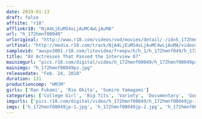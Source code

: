 ```yaml
---
date: 2019-01-13
draft: false
affsite: "r18"
afflinkr18: "NjA4LjEuMS4xLjAuMC4wLjAuMA"
url: "h_172hmnf00049"
urloriginal: "http://www.r18.com/videos/vod/movies/detail/-/id=h_172hmnf00049"
urlfinal: "http://media.r18.com/track/NjA4LjEuMS4xLjAuMC4wLjAuMA/videos/vod/movies/detail/-/id=h_172hmnf00049"
samplevid: "awspv3001.r18.com/litevideo/freepv/h/h_1/h_172hmnf049/h_172hmnf049_dmb_s.mp4"
title: "AV Actresses That Passed the Interview 07"
mainimgurl: "pics.r18.com/digital/video/h_172hmnf00049/h_172hmnf00049ps.jpg"
mainimgs: "h_172hmnf00049ps.jpg"
releasedate: "Feb. 24, 2018"
duration: 131
productioncomp: "HMJM"
girls: ['Ran Fukami', 'Rio Okita', 'Sumire Yamagami']
categories: ['College Girl', 'Big Tits', 'Variety', 'Documentary', 'Gonzo', 'Hi-Def']
imgurls: ['pics.r18.com/digital/video/h_172hmnf00049/h_172hmnf00049jp-1.jpg', 'pics.r18.com/digital/video/h_172hmnf00049/h_172hmnf00049jp-2.jpg', 'pics.r18.com/digital/video/h_172hmnf00049/h_172hmnf00049jp-3.jpg', 'pics.r18.com/digital/video/h_172hmnf00049/h_172hmnf00049jp-4.jpg', 'pics.r18.com/digital/video/h_172hmnf00049/h_172hmnf00049jp-5.jpg', 'pics.r18.com/digital/video/h_172hmnf00049/h_172hmnf00049jp-6.jpg', 'pics.r18.com/digital/video/h_172hmnf00049/h_172hmnf00049jp-7.jpg', 'pics.r18.com/digital/video/h_172hmnf00049/h_172hmnf00049jp-8.jpg', 'pics.r18.com/digital/video/h_172hmnf00049/h_172hmnf00049jp-9.jpg', 'pics.r18.com/digital/video/h_172hmnf00049/h_172hmnf00049jp-10.jpg', 'pics.r18.com/digital/video/h_172hmnf00049/h_172hmnf00049jp-11.jpg', 'pics.r18.com/digital/video/h_172hmnf00049/h_172hmnf00049jp-12.jpg', 'pics.r18.com/digital/video/h_172hmnf00049/h_172hmnf00049jp-13.jpg', 'pics.r18.com/digital/video/h_172hmnf00049/h_172hmnf00049jp-14.jpg', 'pics.r18.com/digital/video/h_172hmnf00049/h_172hmnf00049jp-15.jpg', 'pics.r18.com/digital/video/h_172hmnf00049/h_172hmnf00049jp-16.jpg', 'pics.r18.com/digital/video/h_172hmnf00049/h_172hmnf00049jp-17.jpg', 'pics.r18.com/digital/video/h_172hmnf00049/h_172hmnf00049jp-18.jpg', 'pics.r18.com/digital/video/h_172hmnf00049/h_172hmnf00049jp-19.jpg', 'pics.r18.com/digital/video/h_172hmnf00049/h_172hmnf00049jp-20.jpg']
imgs: ['h_172hmnf00049jp-1.jpg', 'h_172hmnf00049jp-2.jpg', 'h_172hmnf00049jp-3.jpg', 'h_172hmnf00049jp-4.jpg', 'h_172hmnf00049jp-5.jpg', 'h_172hmnf00049jp-6.jpg', 'h_172hmnf00049jp-7.jpg', 'h_172hmnf00049jp-8.jpg', 'h_172hmnf00049jp-9.jpg', 'h_172hmnf00049jp-10.jpg', 'h_172hmnf00049jp-11.jpg', 'h_172hmnf00049jp-12.jpg', 'h_172hmnf00049jp-13.jpg', 'h_172hmnf00049jp-14.jpg', 'h_172hmnf00049jp-15.jpg', 'h_172hmnf00049jp-16.jpg', 'h_172hmnf00049jp-17.jpg', 'h_172hmnf00049jp-18.jpg', 'h_172hmnf00049jp-19.jpg', 'h_172hmnf00049jp-20.jpg']
---
```

